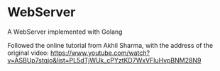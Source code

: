 # WebServer
A WebServer implemented with Golang

Followed the online tutorial from Akhil Sharma, with the address of the original video:
https://www.youtube.com/watch?v=ASBUp7stqjo&list=PL5dTjWUk_cPYztKD7WxVFluHvpBNM28N9

